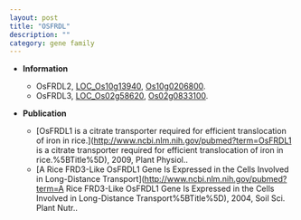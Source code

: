 ```yaml
---
layout: post
title: "OSFRDL"
description: ""
category: gene family
---
```


* **Information**  
    + OsFRDL2, [LOC_Os10g13940](http://rice.plantbiology.msu.edu/cgi-bin/ORF_infopage.cgi?orf=LOC_Os10g13940), [Os10g0206800](http://rapdb.dna.affrc.go.jp/viewer/gbrowse_details/irgsp1?name=Os10g0206800).
    + OsFRDL3, [LOC_Os02g58620](http://rice.plantbiology.msu.edu/cgi-bin/ORF_infopage.cgi?orf=LOC_Os02g58620), [Os02g0833100](http://rapdb.dna.affrc.go.jp/viewer/gbrowse_details/irgsp1?name=Os02g0833100).

* **Publication**  
    + [OsFRDL1 is a citrate transporter required for efficient translocation of iron in  rice.](http://www.ncbi.nlm.nih.gov/pubmed?term=OsFRDL1 is a citrate transporter required for efficient translocation of iron in  rice.%5BTitle%5D), 2009, Plant Physiol..
    + [A Rice FRD3-Like OsFRDL1 Gene Is Expressed in the Cells Involved in Long-Distance Transport](http://www.ncbi.nlm.nih.gov/pubmed?term=A Rice FRD3-Like OsFRDL1 Gene Is Expressed in the Cells Involved in Long-Distance Transport%5BTitle%5D), 2004, Soil Sci. Plant Nutr..


